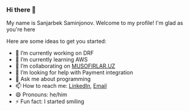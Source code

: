 ### Hi there 👋
My name is Sanjarbek Saminjonov. 
Welcome to my profile! 
I'm glad as you're here

Here are some ideas to get you started:

- 🔭 I’m currently working on DRF
- 🌱 I’m currently learning AWS
- 👯 I’m collaborating on [MUSOFIRLAR.UZ](http://musofirlar.uz)
- 🤔 I’m looking for help with Payment integration 
- 💬 Ask me about programming 
- 📫 How to reach me: [LinkedIn](https://www.linkedin.com/in/sanjarbek-saminjonov), [Email](sanjarbeksaminjonovv@gmail.com)
- 😄 Pronouns: he/him
- ⚡ Fun fact: I started smiling
